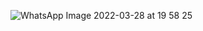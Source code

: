![WhatsApp Image 2022-03-28 at 19 58 25](https://user-images.githubusercontent.com/69655703/160500609-822869a4-2da5-4c18-840e-feeae6cea785.jpeg)

